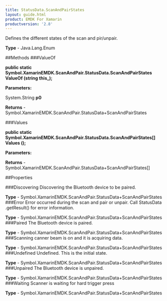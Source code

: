 ```yaml
---
title: StatusData.ScanAndPairStates
layout: guide.html
product: EMDK For Xamarin 
productversion: '2.8' 
---
```

Defines the different states of the scan and pir/unpair.

**Type** - Java.Lang.Enum

##Methods
###ValueOf

**public static Symbol.XamarinEMDK.ScanAndPair.StatusData.ScanAndPairStates ValueOf (string this_);**


        

**Parameters:**

System.String **p0** 

**Returns** - Symbol.XamarinEMDK.ScanAndPair.StatusData+ScanAndPairStates

###Values

**public static Symbol.XamarinEMDK.ScanAndPair.StatusData.ScanAndPairStates[] Values ();**


        

**Parameters:**

**Returns** - Symbol.XamarinEMDK.ScanAndPair.StatusData+ScanAndPairStates[]

##Properties

###Discovering
Discovering the Bluetooth device to be paired.

**Type** - Symbol.XamarinEMDK.ScanAndPair.StatusData+ScanAndPairStates
###Error
Error occurred during the scan and pair or unpair. Call StatusData .getResult() for error information.

**Type** - Symbol.XamarinEMDK.ScanAndPair.StatusData+ScanAndPairStates
###Paired
The Bluetooth device is paired.

**Type** - Symbol.XamarinEMDK.ScanAndPair.StatusData+ScanAndPairStates
###Scanning
canner beam is on and it is acquiring data.

**Type** - Symbol.XamarinEMDK.ScanAndPair.StatusData+ScanAndPairStates
###Undefined
Undefined. This is the initial state.

**Type** - Symbol.XamarinEMDK.ScanAndPair.StatusData+ScanAndPairStates
###Unpaired
The Bluetooth device is unpaired.

**Type** - Symbol.XamarinEMDK.ScanAndPair.StatusData+ScanAndPairStates
###Waiting
Scanner is waiting for hard trigger press

**Type** - Symbol.XamarinEMDK.ScanAndPair.StatusData+ScanAndPairStates
